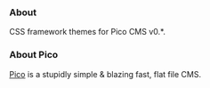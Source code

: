 ### About

CSS framework themes for Pico CMS v0.*.

### About Pico

[Pico](http://picocms.org/) is a stupidly simple & blazing fast, flat file CMS.
